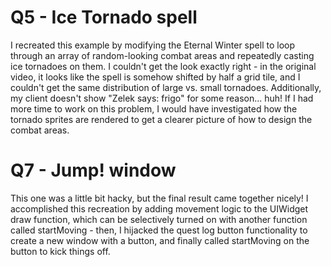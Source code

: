 # Q5 - Ice Tornado spell

I recreated this example by modifying the Eternal Winter spell to loop through an array of random-looking combat areas and repeatedly casting ice tornadoes on them.
I couldn't get the look exactly right - in the original video, it looks like the spell is somehow shifted by half a grid tile, and I couldn't get the same distribution of large vs. small tornadoes. Additionally, my client doesn't show "Zelek says: frigo" for some reason... huh!
If I had more time to work on this problem, I would have investigated how the tornado sprites are rendered to get a clearer picture of how to design the combat areas.

# Q7 - Jump! window

This one was a little bit hacky, but the final result came together nicely! I accomplished this recreation by adding movement logic to the UIWidget draw function, which can be selectively turned on with another function called startMoving - then, I hijacked the quest log button functionality to create a new window with a button, and finally called startMoving on the button to kick things off.

